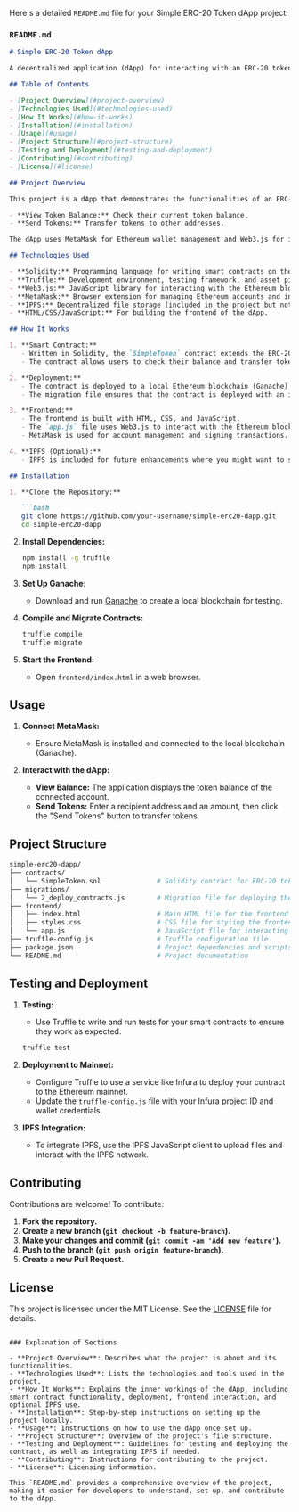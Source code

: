 Here's a detailed `README.md` file for your Simple ERC-20 Token dApp project:

### `README.md`

```markdown
# Simple ERC-20 Token dApp

A decentralized application (dApp) for interacting with an ERC-20 token smart contract. This application allows users to view their token balance, send tokens to other addresses, and interact with the Ethereum blockchain using MetaMask.

## Table of Contents

- [Project Overview](#project-overview)
- [Technologies Used](#technologies-used)
- [How It Works](#how-it-works)
- [Installation](#installation)
- [Usage](#usage)
- [Project Structure](#project-structure)
- [Testing and Deployment](#testing-and-deployment)
- [Contributing](#contributing)
- [License](#license)

## Project Overview

This project is a dApp that demonstrates the functionalities of an ERC-20 token. It provides a simple user interface to interact with the token smart contract deployed on the Ethereum blockchain. Users can:

- **View Token Balance:** Check their current token balance.
- **Send Tokens:** Transfer tokens to other addresses.

The dApp uses MetaMask for Ethereum wallet management and Web3.js for interacting with the Ethereum blockchain. IPFS is used for decentralized file storage, although this example does not include file upload functionalities.

## Technologies Used

- **Solidity:** Programming language for writing smart contracts on the Ethereum blockchain.
- **Truffle:** Development environment, testing framework, and asset pipeline for Ethereum.
- **Web3.js:** JavaScript library for interacting with the Ethereum blockchain.
- **MetaMask:** Browser extension for managing Ethereum accounts and interacting with dApps.
- **IPFS:** Decentralized file storage (included in the project but not utilized in the basic implementation).
- **HTML/CSS/JavaScript:** For building the frontend of the dApp.

## How It Works

1. **Smart Contract:**
   - Written in Solidity, the `SimpleToken` contract extends the ERC-20 standard provided by OpenZeppelin.
   - The contract allows users to check their balance and transfer tokens.

2. **Deployment:**
   - The contract is deployed to a local Ethereum blockchain (Ganache) using Truffle.
   - The migration file ensures that the contract is deployed with an initial supply of tokens.

3. **Frontend:**
   - The frontend is built with HTML, CSS, and JavaScript.
   - The `app.js` file uses Web3.js to interact with the Ethereum blockchain and the deployed smart contract.
   - MetaMask is used for account management and signing transactions.

4. **IPFS (Optional):**
   - IPFS is included for future enhancements where you might want to store files or additional data in a decentralized manner.

## Installation

1. **Clone the Repository:**

   ```bash
   git clone https://github.com/your-username/simple-erc20-dapp.git
   cd simple-erc20-dapp
   ```

2. **Install Dependencies:**

   ```bash
   npm install -g truffle
   npm install
   ```

3. **Set Up Ganache:**
   - Download and run [Ganache](https://www.trufflesuite.com/ganache) to create a local blockchain for testing.

4. **Compile and Migrate Contracts:**

   ```bash
   truffle compile
   truffle migrate
   ```

5. **Start the Frontend:**
   - Open `frontend/index.html` in a web browser.

## Usage

1. **Connect MetaMask:**
   - Ensure MetaMask is installed and connected to the local blockchain (Ganache).

2. **Interact with the dApp:**
   - **View Balance:** The application displays the token balance of the connected account.
   - **Send Tokens:** Enter a recipient address and an amount, then click the "Send Tokens" button to transfer tokens.

## Project Structure

```bash
simple-erc20-dapp/
├── contracts/
│   └── SimpleToken.sol              # Solidity contract for ERC-20 token
├── migrations/
│   └── 2_deploy_contracts.js        # Migration file for deploying the contract
├── frontend/
│   ├── index.html                   # Main HTML file for the frontend
│   ├── styles.css                   # CSS file for styling the frontend
│   └── app.js                       # JavaScript file for interacting with the blockchain
├── truffle-config.js                # Truffle configuration file
├── package.json                     # Project dependencies and scripts
└── README.md                        # Project documentation
```

## Testing and Deployment

1. **Testing:**
   - Use Truffle to write and run tests for your smart contracts to ensure they work as expected.

   ```bash
   truffle test
   ```

2. **Deployment to Mainnet:**
   - Configure Truffle to use a service like Infura to deploy your contract to the Ethereum mainnet.
   - Update the `truffle-config.js` file with your Infura project ID and wallet credentials.

3. **IPFS Integration:**
   - To integrate IPFS, use the IPFS JavaScript client to upload files and interact with the IPFS network.

## Contributing

Contributions are welcome! To contribute:

1. **Fork the repository.**
2. **Create a new branch (`git checkout -b feature-branch`).**
3. **Make your changes and commit (`git commit -am 'Add new feature'`).**
4. **Push to the branch (`git push origin feature-branch`).**
5. **Create a new Pull Request.**

## License

This project is licensed under the MIT License. See the [LICENSE](LICENSE) file for details.
```

### Explanation of Sections

- **Project Overview**: Describes what the project is about and its functionalities.
- **Technologies Used**: Lists the technologies and tools used in the project.
- **How It Works**: Explains the inner workings of the dApp, including smart contract functionality, deployment, frontend interaction, and optional IPFS use.
- **Installation**: Step-by-step instructions on setting up the project locally.
- **Usage**: Instructions on how to use the dApp once set up.
- **Project Structure**: Overview of the project's file structure.
- **Testing and Deployment**: Guidelines for testing and deploying the contract, as well as integrating IPFS if needed.
- **Contributing**: Instructions for contributing to the project.
- **License**: Licensing information.

This `README.md` provides a comprehensive overview of the project, making it easier for developers to understand, set up, and contribute to the dApp.